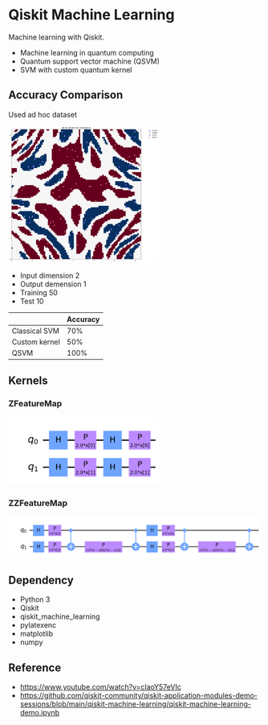 # Qiskit Machine Learning

Machine learning with Qiskit.

- Machine learning in quantum computing
- Quantum support vector machine (QSVM)
- SVM with custom quantum kernel

## Accuracy Comparison

Used ad hoc dataset

<img src="images/dataset.png" width="300px">

- Input dimension 2
- Output demension 1
- Training 50
- Test 10

| | Accuracy |
|---|---|
| Classical SVM | 70% |
| Custom kernel | 50% |
| QSVM | 100% |

## Kernels

### ZFeatureMap

<img src="images/zfm.png" width="300px">

### ZZFeatureMap

<img src="images/zzfm.png" width="600px">

## Dependency

- Python 3
- Qiskit
- qiskit_machine_learning
- pylatexenc
- matplotlib
- numpy

## Reference

- https://www.youtube.com/watch?v=claoY57eVIc
- https://github.com/qiskit-community/qiskit-application-modules-demo-sessions/blob/main/qiskit-machine-learning/qiskit-machine-learning-demo.ipynb
